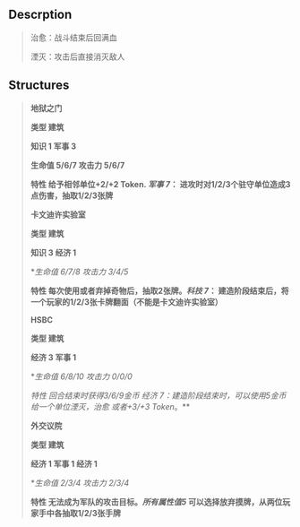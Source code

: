 ## Descrption
>治愈：战斗结束后回满血
>
>湮灭：攻击后直接消灭敌人

## Structures
>
> **地狱之门**
> 
>**类型 	建筑**
>
> **知识	1 军事 3** 
>
> **生命值	5/6/7	攻击力	5/6/7**
>
> **特性 给予相邻单位+2/+2 Token. *军事 7*： 进攻时对1/2/3个驻守单位造成3点伤害，抽取1/2/3张牌**
> 
>
> **卡文迪许实验室**
> 
>**类型 	建筑**
>
> **知识	3 经济 1** 
>
> **生命值	6/7/8	攻击力	3/4/5*
>
> **特性 每次使用或者弃掉奇物后，抽取2张牌。*科技 7*： 建造阶段结束后，将一个玩家的1/2/3张卡牌翻面（不能是卡文迪许实验室）**
> 
>
> **HSBC**
> 
>**类型 	建筑**
>
> **经济	3 军事 1** 
>
> **生命值	6/8/10	攻击力	0/0/0*
>
> **特性 回合结束时获得3/6/9金币 *经济 7*：建造阶段结束时，可以使用5金币给一个单位*湮灭*，*治愈* 或者*+3/+3 Token*。**
> 
>
> **外交议院**
> 
>**类型 	建筑**
>
> **经济	1 军事 1 经济 1** 
>
> **生命值	2/3/4	攻击力	2/3/4*
>
> **特性 无法成为军队的攻击目标。*所有属性值5* 可以选择放弃摸牌，从两位玩家手中各抽取1/2/3张手牌**
> 
